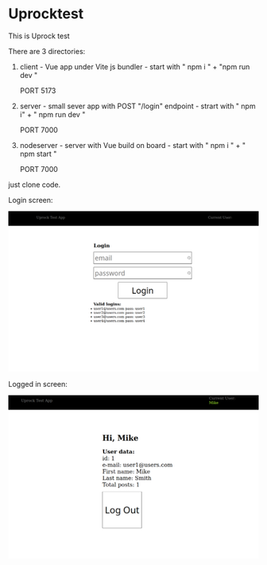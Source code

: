 # Uprocktest
This is Uprock test 

There are 3 directories:

1. client - Vue app under Vite js bundler - start with " npm  i " + "npm run dev " 

   PORT 5173

2. server - small sever app with POST "/login" endpoint  - strart with " npm i" + " npm run dev " 

   PORT 7000

3. nodeserver - server with Vue build on board - start with " npm i " + " npm start " 

   PORT 7000

 just clone code. 



Login screen:

![login](./gitImg/login.png)

Logged in screen: 

![logged](./gitImg/logged.png)

